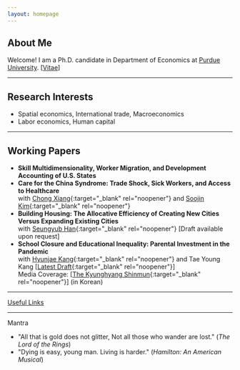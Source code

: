```yaml
---
layout: homepage
---
```

## About Me
Welcome! I am a Ph.D. candidate in Department of Economics at [Purdue University](https://www.purdue.edu). [[Vitae](./cv.html)]

---
## Research Interests
- Spatial economics, International trade, Macroeconomics
- Labor economics, Human capital

<!--
<strong style="color:#e74d3c; font-weight:600"> </strong>
-->

---
## Working Papers
- **Skill Multidimensionality, Worker Migration, and Development Accounting of U.S. States**
- **Care for the China Syndrome: Trade Shock, Sick Workers, and Access to Healthcare**
  <br>
  with [Chong Xiang](https://sites.google.com/view/chongxiang/home){:target="_blank" rel="noopener"} and [Soojin Kim](https://sites.google.com/site/soojinkim06/){:target="_blank" rel="noopener"}
- **Building Housing: The Allocative Efficiency of Creating New Cities Versus Expanding Existing Cities** 
  <br>
  with [Seungyub Han](https://www.seungyubhan.net/){:target="_blank" rel="noopener"} [Draft available upon request]
- **School Closure and Educational Inequality: Parental Investment in the Pandemic** 
  <br>
  with [Hyunjae Kang](https://www.hyunjaekang.com/home){:target="_blank" rel="noopener"} and Tae Young Kang 
  [[Latest Draft](https://sunhamkim.github.io/files/pdf/KangKangKim.pdf){:target="_blank" rel="noopener"}]
  <br>
  Media Coverage: [[The Kyunghyang Shinmun](https://www.khan.co.kr/national/national-general/article/202211301346001){:target="_blank" rel="noopener"}] (in Korean)
  
<!--
## Teaching
<h4 style="margin:0 10px 0;">Instructor, Purdue University</h4>
<ul style="margin:0 0 5px;">
  <li> Microeconomics (Summer 2019), 
    [<a target="_blank" rel="noopener" href="https://sunhamkim.github.io/files/pdf/TeachingEvalSU19.PDF"><autocolor>Instructor Eval 4.7/5.0</autocolor></a>]</li>
</ul>
<h4 style="margin:0 10px 0;">Teaching Assistant, Purdue University</h4>
<ul style="margin:0 0 5px;">
  <li>Undergraduate:  Principle of Economics (Fall 2017), Macroeconomics (Spring 2018), International Trade (Spring 2021), Labor Economics (Summer 2022) </li>
  <li>PhD: Microeconomics II (Fall 2018)</li>
</ul>
<h4 style="margin:0 10px 0;">Teaching Assistant, Yonsei University</h4>
<ul style="margin:0 0 5px;">
  <li>Undergraduate: Labor Economics (Spring 2014-2016), Microeconomics (Spring 2015-2016)</li>
  <li>Graduate: Labor Economics (Spring 2014-2016)</li>
  <li>MBA: Personnel Economics (Fall 2015-Spring 2016), Microeconomics (Spring 2015-2016)</li>
</ul>

## Services
<h4 style="margin:0 10px 0;">Conference Session Chair/Discussant</h4>
<ul style="margin:0 0 5px;">
  <li> Discussant, <a href="https://mea.sites.grinnell.edu/wp-content/uploads/2022/11/Updated-2022Schedule-ofEvents-for-website.pdf/"><autocolor>The 86th Annual Meeting of Midwest Economic Association (MEA2022) </autocolor></a></li>
  <li> Session Chair, <a href="https://ies.keio.ac.jp/ames2022/"><autocolor> 2022 Asian Meeting of the Econometric Society in East and South-East Asia (AMES2022) </autocolor></a></li>
</ul>
<h4 style="margin:0 10px 0;">Journal Reviewers</h4>
<ul style="margin:0 0 20px;">
  <li><a target="_blank" rel="noopener" href="https://www.tandfonline.com/journals/riej20"><autocolor>International Economic Journal</autocolor></a></li>
</ul>
-->

<!--
## Contact
**Address:** [320 Krannert Building, 403 W. State Stree, West Lafayette, IN 47907](https://krannert.purdue.edu/){:target="_blank" rel="noopener"} 
-->



---
[Useful Links](./useful-links.html)

---
Mantra
- "All that is gold does not glitter, Not all those who wander are lost." (_The Lord of the Rings_)
- "Dying is easy, young man. Living is harder." (_Hamilton: An American Musical_)
